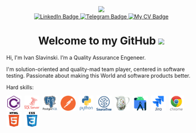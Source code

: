 <div id="header" align="center">
  <img src="https://media.giphy.com/media/f3iwJFOVOwuy7K6FFw/giphy.gif" width="400"/>
</div>

<div id="badges" align="center">
  <a href="https://linkedin.com/in/slavinskiivan">
    <img src="https://img.shields.io/badge/LinkedIn-blue?style=for-the-badge&logo=linkedin&logoColor=white" alt="LinkedIn Badge"/>
  </a>
  <a href="https://t.me/ivanslavinski">
    <img src="https://img.shields.io/badge/Telegram-blue?style=for-the-badge&logo=telegram&logoColor=white" alt="Telegram Badge"/>
  </a>
  <a href="https://drive.google.com/file/d/1q-zGLp2NzKeq11wg-_LQeR52Y27BeBNm/view?usp=sharing">
    <img src="https://img.shields.io/badge/My CV-blue?style=for-the-badge&logo=internet&logoColor=white" alt="My CV Badge"/>
  </a>
</div>

</div>
<div id="badges" align="center">
<h1>
  Welcome to my GitHub
  <img src="https://media.giphy.com/media/hvRJCLFzcasrR4ia7z/giphy.gif" width="30px"/>
</h1>
</div>

Hi, I'm Ivan Slavinski. I’m a Quality Assurance Engeneer. 

I'm solution-oriented and quality-mad team player, centered in software testing.
Passionate about making this World and software products better.


Hard skills:

<div>
  <img src="https://github.com/devicons/devicon/blob/master/icons/csharp/csharp-line.svg" title="csharp" alt="C#" width="40" height="40"/>&nbsp;
  <img src="https://github.com/devicons/devicon/blob/master/icons/microsoftsqlserver/microsoftsqlserver-plain-wordmark.svg" title="MS SQL Server" alt="MS SQL Server" width="40" height="40"/>&nbsp;
  <img src="https://github.com/devicons/devicon/blob/master/icons/postgresql/postgresql-original-wordmark.svg" title="PostgreSQL" alt="PostgreSQL" width="40" height="40"/>&nbsp;
  <img src="https://github.com/VitoOsyko/VitoOsyko/blob/main/image/postman.svg" title="Postman" alt="Postman" width="40" height="40"/>&nbsp;
  <img src="https://github.com/devicons/devicon/blob/master/icons/python/python-original-wordmark.svg" title="Python" alt="Python" width="40" height="40"/>&nbsp;
  <img src="https://github.com/devicons/devicon/blob/master/icons/sourcetree/sourcetree-original-wordmark.svg" title="SourceTree" alt="SourceTree" width="40" height="40"/>&nbsp;
  <img src="https://github.com/IvanSlavinski/IvanSlavinski.github.io/blob/main/images/charlesproxyicon.svg" title="CharlesProxy" alt="CharlesProxy" width="40" height="40"/>&nbsp;
  <img src="https://github.com/devicons/devicon/blob/master/icons/androidstudio/androidstudio-original.svg" title="AndroidStudio" alt="AndroidStudio" width="40" height="40"/>&nbsp;  
   <img src="https://github.com/devicons/devicon/blob/master/icons/jira/jira-original-wordmark.svg" title="Jira" alt="Jira" width="40" height="40"/>&nbsp;  
   <img src="https://github.com/devicons/devicon/blob/master/icons/chrome/chrome-original-wordmark.svg" title="ChromeDevTools" alt="DevTools" width="40" height="40"/>&nbsp;
  <img src="https://github.com/devicons/devicon/blob/master/icons/html5/html5-original-wordmark.svg" title="HTML" alt="HTML" width="40" height="40"/>&nbsp;
  <img src="https://github.com/devicons/devicon/blob/master/icons/css3/css3-original-wordmark.svg" title="CSS3" alt="CSS3" width="40" height="40"/>
</div>

